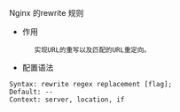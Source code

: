 Nginx 的rewrite 规则

* 作用

         实现URL的重写以及匹配的URL重定向。

* 配置语法

```
Syntax: rewrite regex replacement [flag];
Default: --
Context: server, location, if
```




